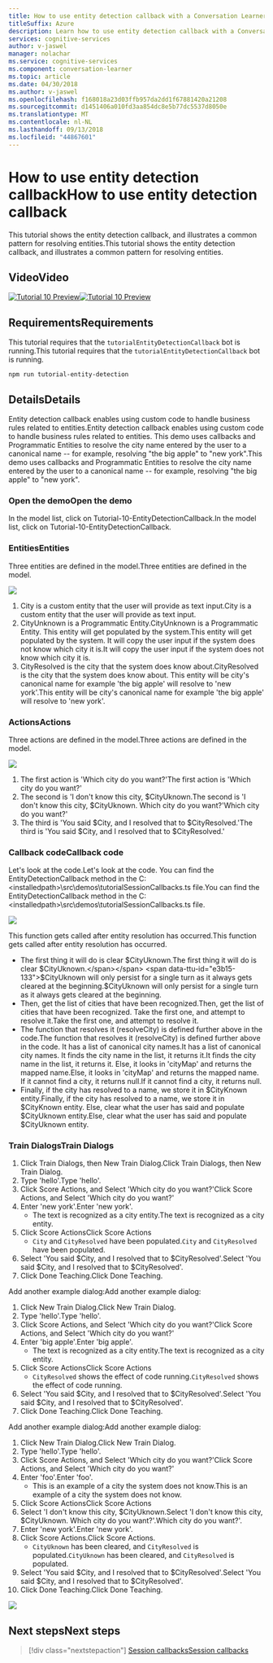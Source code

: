 ```yaml
---
title: How to use entity detection callback with a Conversation Learner model - Microsoft Cognitive Services | Microsoft Docs
titleSuffix: Azure
description: Learn how to use entity detection callback with a Conversation Learner model.
services: cognitive-services
author: v-jaswel
manager: nolachar
ms.service: cognitive-services
ms.component: conversation-learner
ms.topic: article
ms.date: 04/30/2018
ms.author: v-jaswel
ms.openlocfilehash: f168018a23d03ffb957da2dd1f67881420a21208
ms.sourcegitcommit: d1451406a010fd3aa854dc8e5b77dc5537d8050e
ms.translationtype: MT
ms.contentlocale: nl-NL
ms.lasthandoff: 09/13/2018
ms.locfileid: "44867601"
---
```

# <a name="how-to-use-entity-detection-callback"></a><span data-ttu-id="e3b15-103">How to use entity detection callback</span><span class="sxs-lookup"><span data-stu-id="e3b15-103">How to use entity detection callback</span></span>

<span data-ttu-id="e3b15-104">This tutorial shows the entity detection callback, and illustrates a common pattern for resolving entities.</span><span class="sxs-lookup"><span data-stu-id="e3b15-104">This tutorial shows the entity detection callback, and illustrates a common pattern for resolving entities.</span></span>

## <a name="video"></a><span data-ttu-id="e3b15-105">Video</span><span class="sxs-lookup"><span data-stu-id="e3b15-105">Video</span></span>

<span data-ttu-id="e3b15-106">[![Tutorial 10 Preview](http://aka.ms/cl-tutorial-10-preview)](http://aka.ms/blis-tutorial-10)</span><span class="sxs-lookup"><span data-stu-id="e3b15-106">[![Tutorial 10 Preview](http://aka.ms/cl-tutorial-10-preview)](http://aka.ms/blis-tutorial-10)</span></span>

## <a name="requirements"></a><span data-ttu-id="e3b15-107">Requirements</span><span class="sxs-lookup"><span data-stu-id="e3b15-107">Requirements</span></span>
<span data-ttu-id="e3b15-108">This tutorial requires that the `tutorialEntityDetectionCallback` bot is running.</span><span class="sxs-lookup"><span data-stu-id="e3b15-108">This tutorial requires that the `tutorialEntityDetectionCallback` bot is running.</span></span>

    npm run tutorial-entity-detection

## <a name="details"></a><span data-ttu-id="e3b15-109">Details</span><span class="sxs-lookup"><span data-stu-id="e3b15-109">Details</span></span>
<span data-ttu-id="e3b15-110">Entity detection callback enables using custom code to handle business rules related to entities.</span><span class="sxs-lookup"><span data-stu-id="e3b15-110">Entity detection callback enables using custom code to handle business rules related to entities.</span></span> <span data-ttu-id="e3b15-111">This demo uses callbacks and Programmatic Entities to resolve the city name entered by the user to a canonical name -- for example, resolving "the big apple" to "new york".</span><span class="sxs-lookup"><span data-stu-id="e3b15-111">This demo uses callbacks and Programmatic Entities to resolve the city name entered by the user to a canonical name -- for example, resolving "the big apple" to "new york".</span></span>

### <a name="open-the-demo"></a><span data-ttu-id="e3b15-112">Open the demo</span><span class="sxs-lookup"><span data-stu-id="e3b15-112">Open the demo</span></span>

<span data-ttu-id="e3b15-113">In the model list, click on Tutorial-10-EntityDetectionCallback.</span><span class="sxs-lookup"><span data-stu-id="e3b15-113">In the model list, click on Tutorial-10-EntityDetectionCallback.</span></span> 

### <a name="entities"></a><span data-ttu-id="e3b15-114">Entities</span><span class="sxs-lookup"><span data-stu-id="e3b15-114">Entities</span></span>

<span data-ttu-id="e3b15-115">Three entities are defined in the model.</span><span class="sxs-lookup"><span data-stu-id="e3b15-115">Three entities are defined in the model.</span></span>

![](../media/tutorial10_entities.PNG)

1. <span data-ttu-id="e3b15-116">City is a custom entity that the user will provide as text input.</span><span class="sxs-lookup"><span data-stu-id="e3b15-116">City is a custom entity that the user will provide as text input.</span></span>
2. <span data-ttu-id="e3b15-117">CityUnknown is a Programmatic Entity.</span><span class="sxs-lookup"><span data-stu-id="e3b15-117">CityUnknown is a Programmatic Entity.</span></span> <span data-ttu-id="e3b15-118">This entity will get populated by the system.</span><span class="sxs-lookup"><span data-stu-id="e3b15-118">This entity will get populated by the system.</span></span> <span data-ttu-id="e3b15-119">It will copy the user input if the system does not know which city it is.</span><span class="sxs-lookup"><span data-stu-id="e3b15-119">It will copy the user input if the system does not know which city it is.</span></span>
3. <span data-ttu-id="e3b15-120">CityResolved is the city that the system does know about.</span><span class="sxs-lookup"><span data-stu-id="e3b15-120">CityResolved is the city that the system does know about.</span></span> <span data-ttu-id="e3b15-121">This entity will be city's canonical name for example 'the big apple' will resolve to 'new york'.</span><span class="sxs-lookup"><span data-stu-id="e3b15-121">This entity will be city's canonical name for example 'the big apple' will resolve to 'new york'.</span></span>

### <a name="actions"></a><span data-ttu-id="e3b15-122">Actions</span><span class="sxs-lookup"><span data-stu-id="e3b15-122">Actions</span></span>

<span data-ttu-id="e3b15-123">Three actions are defined in the model.</span><span class="sxs-lookup"><span data-stu-id="e3b15-123">Three actions are defined in the model.</span></span>

![](../media/tutorial10_actions.PNG)

1. <span data-ttu-id="e3b15-124">The first action is 'Which city do you want?'</span><span class="sxs-lookup"><span data-stu-id="e3b15-124">The first action is 'Which city do you want?'</span></span>
2. <span data-ttu-id="e3b15-125">The second is 'I don't know this city, $CityUknown.</span><span class="sxs-lookup"><span data-stu-id="e3b15-125">The second is 'I don't know this city, $CityUknown.</span></span> <span data-ttu-id="e3b15-126">Which city do you want?'</span><span class="sxs-lookup"><span data-stu-id="e3b15-126">Which city do you want?'</span></span>
3. <span data-ttu-id="e3b15-127">The third is 'You said $City, and I resolved that to $CityResolved.'</span><span class="sxs-lookup"><span data-stu-id="e3b15-127">The third is 'You said $City, and I resolved that to $CityResolved.'</span></span>

### <a name="callback-code"></a><span data-ttu-id="e3b15-128">Callback code</span><span class="sxs-lookup"><span data-stu-id="e3b15-128">Callback code</span></span>

<span data-ttu-id="e3b15-129">Let's look at the code.</span><span class="sxs-lookup"><span data-stu-id="e3b15-129">Let's look at the code.</span></span> <span data-ttu-id="e3b15-130">You can find the EntityDetectionCallback method in the C:\<installedpath>\src\demos\tutorialSessionCallbacks.ts file.</span><span class="sxs-lookup"><span data-stu-id="e3b15-130">You can find the EntityDetectionCallback method in the C:\<installedpath>\src\demos\tutorialSessionCallbacks.ts file.</span></span>

![](../media/tutorial10_callbackcode.PNG)

<span data-ttu-id="e3b15-131">This function gets called after entity resolution has occurred.</span><span class="sxs-lookup"><span data-stu-id="e3b15-131">This function gets called after entity resolution has occurred.</span></span>
 
- <span data-ttu-id="e3b15-132">The first thing it will do is clear $CityUknown.</span><span class="sxs-lookup"><span data-stu-id="e3b15-132">The first thing it will do is clear $CityUknown.</span></span> <span data-ttu-id="e3b15-133">$CityUknown will only persist for a single turn as it always gets cleared at the beginning.</span><span class="sxs-lookup"><span data-stu-id="e3b15-133">$CityUknown will only persist for a single turn as it always gets cleared at the beginning.</span></span>
- <span data-ttu-id="e3b15-134">Then, get the list of cities that have been recognized.</span><span class="sxs-lookup"><span data-stu-id="e3b15-134">Then, get the list of cities that have been recognized.</span></span> <span data-ttu-id="e3b15-135">Take the first one, and attempt to resolve it.</span><span class="sxs-lookup"><span data-stu-id="e3b15-135">Take the first one, and attempt to resolve it.</span></span>
- <span data-ttu-id="e3b15-136">The function that resolves it (resolveCity) is defined further above in the code.</span><span class="sxs-lookup"><span data-stu-id="e3b15-136">The function that resolves it (resolveCity) is defined further above in the code.</span></span> <span data-ttu-id="e3b15-137">It has a list of canonical city names.</span><span class="sxs-lookup"><span data-stu-id="e3b15-137">It has a list of canonical city names.</span></span> <span data-ttu-id="e3b15-138">It finds the city name in the list, it returns it.</span><span class="sxs-lookup"><span data-stu-id="e3b15-138">It finds the city name in the list, it returns it.</span></span> <span data-ttu-id="e3b15-139">Else, it looks in 'cityMap' and returns the mapped name.</span><span class="sxs-lookup"><span data-stu-id="e3b15-139">Else, it looks in 'cityMap' and returns the mapped name.</span></span> <span data-ttu-id="e3b15-140">If it cannot find a city, it returns null.</span><span class="sxs-lookup"><span data-stu-id="e3b15-140">If it cannot find a city, it returns null.</span></span>
- <span data-ttu-id="e3b15-141">Finally, if the city has resolved to a name, we store it in $CityKnown entity.</span><span class="sxs-lookup"><span data-stu-id="e3b15-141">Finally, if the city has resolved to a name, we store it in $CityKnown entity.</span></span> <span data-ttu-id="e3b15-142">Else, clear what the user has said and populate $CityUknown entity.</span><span class="sxs-lookup"><span data-stu-id="e3b15-142">Else, clear what the user has said and populate $CityUknown entity.</span></span>

### <a name="train-dialogs"></a><span data-ttu-id="e3b15-143">Train Dialogs</span><span class="sxs-lookup"><span data-stu-id="e3b15-143">Train Dialogs</span></span>

1. <span data-ttu-id="e3b15-144">Click Train Dialogs, then New Train Dialog.</span><span class="sxs-lookup"><span data-stu-id="e3b15-144">Click Train Dialogs, then New Train Dialog.</span></span>
2. <span data-ttu-id="e3b15-145">Type 'hello'.</span><span class="sxs-lookup"><span data-stu-id="e3b15-145">Type 'hello'.</span></span>
3. <span data-ttu-id="e3b15-146">Click Score Actions, and Select 'Which city do you want?'</span><span class="sxs-lookup"><span data-stu-id="e3b15-146">Click Score Actions, and Select 'Which city do you want?'</span></span>
2. <span data-ttu-id="e3b15-147">Enter 'new york'.</span><span class="sxs-lookup"><span data-stu-id="e3b15-147">Enter 'new york'.</span></span>
    - <span data-ttu-id="e3b15-148">The text is recognized as a city entity.</span><span class="sxs-lookup"><span data-stu-id="e3b15-148">The text is recognized as a city entity.</span></span>
5. <span data-ttu-id="e3b15-149">Click Score Actions</span><span class="sxs-lookup"><span data-stu-id="e3b15-149">Click Score Actions</span></span>
    - <span data-ttu-id="e3b15-150">`City` and `CityResolved` have been populated.</span><span class="sxs-lookup"><span data-stu-id="e3b15-150">`City` and `CityResolved` have been populated.</span></span>
6. <span data-ttu-id="e3b15-151">Select 'You said $City, and I resolved that to $CityResolved'.</span><span class="sxs-lookup"><span data-stu-id="e3b15-151">Select 'You said $City, and I resolved that to $CityResolved'.</span></span>
7. <span data-ttu-id="e3b15-152">Click Done Teaching.</span><span class="sxs-lookup"><span data-stu-id="e3b15-152">Click Done Teaching.</span></span>

<span data-ttu-id="e3b15-153">Add another example dialog:</span><span class="sxs-lookup"><span data-stu-id="e3b15-153">Add another example dialog:</span></span>

1. <span data-ttu-id="e3b15-154">Click New Train Dialog.</span><span class="sxs-lookup"><span data-stu-id="e3b15-154">Click New Train Dialog.</span></span>
2. <span data-ttu-id="e3b15-155">Type 'hello'.</span><span class="sxs-lookup"><span data-stu-id="e3b15-155">Type 'hello'.</span></span>
3. <span data-ttu-id="e3b15-156">Click Score Actions, and Select 'Which city do you want?'</span><span class="sxs-lookup"><span data-stu-id="e3b15-156">Click Score Actions, and Select 'Which city do you want?'</span></span>
2. <span data-ttu-id="e3b15-157">Enter 'big apple'.</span><span class="sxs-lookup"><span data-stu-id="e3b15-157">Enter 'big apple'.</span></span>
    - <span data-ttu-id="e3b15-158">The text is recognized as a city entity.</span><span class="sxs-lookup"><span data-stu-id="e3b15-158">The text is recognized as a city entity.</span></span>
5. <span data-ttu-id="e3b15-159">Click Score Actions</span><span class="sxs-lookup"><span data-stu-id="e3b15-159">Click Score Actions</span></span>
    - <span data-ttu-id="e3b15-160">`CityResolved` shows the effect of code running.</span><span class="sxs-lookup"><span data-stu-id="e3b15-160">`CityResolved` shows the effect of code running.</span></span>
6. <span data-ttu-id="e3b15-161">Select 'You said $City, and I resolved that to $CityResolved'.</span><span class="sxs-lookup"><span data-stu-id="e3b15-161">Select 'You said $City, and I resolved that to $CityResolved'.</span></span>
7. <span data-ttu-id="e3b15-162">Click Done Teaching.</span><span class="sxs-lookup"><span data-stu-id="e3b15-162">Click Done Teaching.</span></span>

<span data-ttu-id="e3b15-163">Add another example dialog:</span><span class="sxs-lookup"><span data-stu-id="e3b15-163">Add another example dialog:</span></span>

1. <span data-ttu-id="e3b15-164">Click New Train Dialog.</span><span class="sxs-lookup"><span data-stu-id="e3b15-164">Click New Train Dialog.</span></span>
2. <span data-ttu-id="e3b15-165">Type 'hello'.</span><span class="sxs-lookup"><span data-stu-id="e3b15-165">Type 'hello'.</span></span>
3. <span data-ttu-id="e3b15-166">Click Score Actions, and Select 'Which city do you want?'</span><span class="sxs-lookup"><span data-stu-id="e3b15-166">Click Score Actions, and Select 'Which city do you want?'</span></span>
2. <span data-ttu-id="e3b15-167">Enter 'foo'.</span><span class="sxs-lookup"><span data-stu-id="e3b15-167">Enter 'foo'.</span></span>
    - <span data-ttu-id="e3b15-168">This is an example of a city the system does not know.</span><span class="sxs-lookup"><span data-stu-id="e3b15-168">This is an example of a city the system does not know.</span></span> 
5. <span data-ttu-id="e3b15-169">Click Score Actions</span><span class="sxs-lookup"><span data-stu-id="e3b15-169">Click Score Actions</span></span>
6. <span data-ttu-id="e3b15-170">Select 'I don't know this city, $CityUknown.</span><span class="sxs-lookup"><span data-stu-id="e3b15-170">Select 'I don't know this city, $CityUknown.</span></span> <span data-ttu-id="e3b15-171">Which city do you want?'.</span><span class="sxs-lookup"><span data-stu-id="e3b15-171">Which city do you want?'.</span></span>
7. <span data-ttu-id="e3b15-172">Enter 'new york'.</span><span class="sxs-lookup"><span data-stu-id="e3b15-172">Enter 'new york'.</span></span>
8. <span data-ttu-id="e3b15-173">Click Score Actions.</span><span class="sxs-lookup"><span data-stu-id="e3b15-173">Click Score Actions.</span></span>
    - <span data-ttu-id="e3b15-174">`CityUknown` has been cleared, and `CityResolved` is populated.</span><span class="sxs-lookup"><span data-stu-id="e3b15-174">`CityUknown` has been cleared, and `CityResolved` is populated.</span></span>
6. <span data-ttu-id="e3b15-175">Select 'You said $City, and I resolved that to $CityResolved'.</span><span class="sxs-lookup"><span data-stu-id="e3b15-175">Select 'You said $City, and I resolved that to $CityResolved'.</span></span>
7. <span data-ttu-id="e3b15-176">Click Done Teaching.</span><span class="sxs-lookup"><span data-stu-id="e3b15-176">Click Done Teaching.</span></span>

![](../media/tutorial10_bigapple.PNG)

## <a name="next-steps"></a><span data-ttu-id="e3b15-177">Next steps</span><span class="sxs-lookup"><span data-stu-id="e3b15-177">Next steps</span></span>

> [!div class="nextstepaction"]
> [<span data-ttu-id="e3b15-178">Session callbacks</span><span class="sxs-lookup"><span data-stu-id="e3b15-178">Session callbacks</span></span>](./11-session-callbacks.md)
